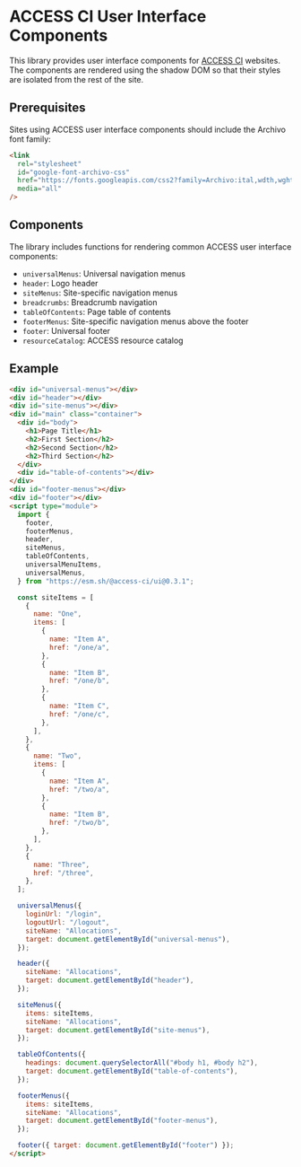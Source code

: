 # ACCESS CI User Interface Components

This library provides user interface components for [ACCESS CI](https://access-ci.org/)
websites. The components are rendered using the shadow DOM so that their styles are
isolated from the rest of the site.

## Prerequisites

Sites using ACCESS user interface components should include the Archivo font family:

```html
<link
  rel="stylesheet"
  id="google-font-archivo-css"
  href="https://fonts.googleapis.com/css2?family=Archivo:ital,wdth,wght@0,70,400;0,100,400;0,100,500;0,100,600;0,100,700;0,100,800;1,100,400&amp;display=swap"
  media="all"
/>
```

## Components

The library includes functions for rendering common ACCESS user interface components:

- `universalMenus`: Universal navigation menus
- `header`: Logo header
- `siteMenus`: Site-specific navigation menus
- `breadcrumbs`: Breadcrumb navigation
- `tableOfContents`: Page table of contents
- `footerMenus`: Site-specific navigation menus above the footer
- `footer`: Universal footer
- `resourceCatalog`: ACCESS resource catalog

## Example

```html
<div id="universal-menus"></div>
<div id="header"></div>
<div id="site-menus"></div>
<div id="main" class="container">
  <div id="body">
    <h1>Page Title</h1>
    <h2>First Section</h2>
    <h2>Second Section</h2>
    <h2>Third Section</h2>
  </div>
  <div id="table-of-contents"></div>
</div>
<div id="footer-menus"></div>
<div id="footer"></div>
<script type="module">
  import {
    footer,
    footerMenus,
    header,
    siteMenus,
    tableOfContents,
    universalMenuItems,
    universalMenus,
  } from "https://esm.sh/@access-ci/ui@0.3.1";

  const siteItems = [
    {
      name: "One",
      items: [
        {
          name: "Item A",
          href: "/one/a",
        },
        {
          name: "Item B",
          href: "/one/b",
        },
        {
          name: "Item C",
          href: "/one/c",
        },
      ],
    },
    {
      name: "Two",
      items: [
        {
          name: "Item A",
          href: "/two/a",
        },
        {
          name: "Item B",
          href: "/two/b",
        },
      ],
    },
    {
      name: "Three",
      href: "/three",
    },
  ];

  universalMenus({
    loginUrl: "/login",
    logoutUrl: "/logout",
    siteName: "Allocations",
    target: document.getElementById("universal-menus"),
  });

  header({
    siteName: "Allocations",
    target: document.getElementById("header"),
  });

  siteMenus({
    items: siteItems,
    siteName: "Allocations",
    target: document.getElementById("site-menus"),
  });

  tableOfContents({
    headings: document.querySelectorAll("#body h1, #body h2"),
    target: document.getElementById("table-of-contents"),
  });

  footerMenus({
    items: siteItems,
    siteName: "Allocations",
    target: document.getElementById("footer-menus"),
  });

  footer({ target: document.getElementById("footer") });
</script>
```
